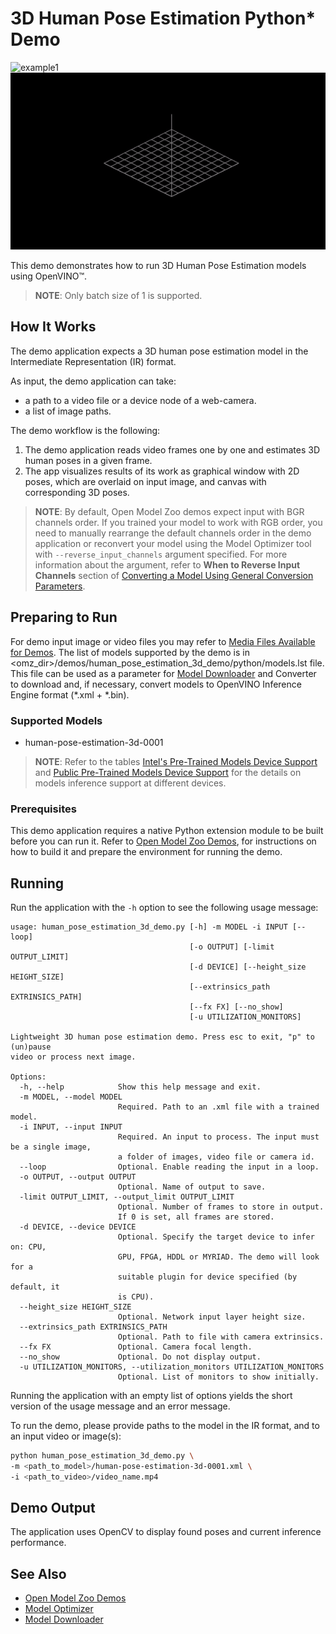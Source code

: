 # 3D Human Pose Estimation Python\* Demo

![example1](./human_pose_estimation_3d.gif)
![example2](./human_pose_estimation_3d_canvas.gif)

This demo demonstrates how to run 3D Human Pose Estimation models using OpenVINO&trade;.

> **NOTE**: Only batch size of 1 is supported.

## How It Works

The demo application expects a 3D human pose estimation model in the Intermediate Representation (IR) format.

As input, the demo application can take:

* a path to a video file or a device node of a web-camera.
* a list of image paths.

The demo workflow is the following:

1. The demo application reads video frames one by one and estimates 3D human poses in a given frame.
2. The app visualizes results of its work as graphical window with 2D poses, which are overlaid on input image, and canvas with corresponding 3D poses.

> **NOTE**: By default, Open Model Zoo demos expect input with BGR channels order. If you trained your model to work with RGB order, you need to manually rearrange the default channels order in the demo application or reconvert your model using the Model Optimizer tool with `--reverse_input_channels` argument specified. For more information about the argument, refer to **When to Reverse Input Channels** section of [Converting a Model Using General Conversion Parameters](https://docs.openvinotoolkit.org/latest/_docs_MO_DG_prepare_model_convert_model_Converting_Model_General.html).

## Preparing to Run

For demo input image or video files you may refer to [Media Files Available for Demos](../../README.md#Media-Files-Available-for-Demos).
The list of models supported by the demo is in <omz_dir>/demos/human_pose_estimation_3d_demo/python/models.lst file.
This file can be used as a parameter for [Model Downloader](../../../tools/downloader/README.md) and Converter to download and, if necessary, convert models to OpenVINO Inference Engine format (\*.xml + \*.bin).

### Supported Models

* human-pose-estimation-3d-0001

> **NOTE**: Refer to the tables [Intel's Pre-Trained Models Device Support](../../../models/intel/device_support.md) and [Public Pre-Trained Models Device Support](../../../models/public/device_support.md) for the details on models inference support at different devices.

### Prerequisites

This demo application requires a native Python extension module to be built before you can run it.
Refer to [Open Model Zoo Demos](../../README.md), for instructions on how to build it and prepare the environment for running the demo.

## Running

Run the application with the `-h` option to see the following usage message:

```
usage: human_pose_estimation_3d_demo.py [-h] -m MODEL -i INPUT [--loop]
                                        [-o OUTPUT] [-limit OUTPUT_LIMIT]
                                        [-d DEVICE] [--height_size HEIGHT_SIZE]
                                        [--extrinsics_path EXTRINSICS_PATH]
                                        [--fx FX] [--no_show]
                                        [-u UTILIZATION_MONITORS]

Lightweight 3D human pose estimation demo. Press esc to exit, "p" to (un)pause
video or process next image.

Options:
  -h, --help            Show this help message and exit.
  -m MODEL, --model MODEL
                        Required. Path to an .xml file with a trained model.
  -i INPUT, --input INPUT
                        Required. An input to process. The input must be a single image,
                        a folder of images, video file or camera id.
  --loop                Optional. Enable reading the input in a loop.
  -o OUTPUT, --output OUTPUT
                        Optional. Name of output to save.
  -limit OUTPUT_LIMIT, --output_limit OUTPUT_LIMIT
                        Optional. Number of frames to store in output.
                        If 0 is set, all frames are stored.
  -d DEVICE, --device DEVICE
                        Optional. Specify the target device to infer on: CPU,
                        GPU, FPGA, HDDL or MYRIAD. The demo will look for a
                        suitable plugin for device specified (by default, it
                        is CPU).
  --height_size HEIGHT_SIZE
                        Optional. Network input layer height size.
  --extrinsics_path EXTRINSICS_PATH
                        Optional. Path to file with camera extrinsics.
  --fx FX               Optional. Camera focal length.
  --no_show             Optional. Do not display output.
  -u UTILIZATION_MONITORS, --utilization_monitors UTILIZATION_MONITORS
                        Optional. List of monitors to show initially.
```

Running the application with an empty list of options yields the short version of the usage message and an error message.

To run the demo, please provide paths to the model in the IR format, and to an input video or image(s):

```bash
python human_pose_estimation_3d_demo.py \
-m <path_to_model>/human-pose-estimation-3d-0001.xml \
-i <path_to_video>/video_name.mp4
```

## Demo Output

The application uses OpenCV to display found poses and current inference performance.

## See Also

* [Open Model Zoo Demos](../../README.md)
* [Model Optimizer](https://docs.openvinotoolkit.org/latest/_docs_MO_DG_Deep_Learning_Model_Optimizer_DevGuide.html)
* [Model Downloader](../../../tools/downloader/README.md)
